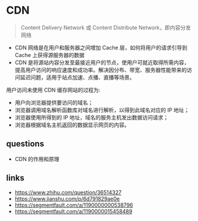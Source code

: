 # CDN

> Content Delivery Network 或 Content Distribute Network，即内容分发网络

- CDN 网络是在用户和服务器之间增加 Cache 层，如何将用户的请求引导到 Cache 上获得源服务器的数据
- CDN 是将源站内容分发至最接近用户的节点，使用户可就近取得所需内容，提高用户访问的响应速度和成功率。解决因分布、带宽、服务器性能带来的访问延迟问题，适用于站点加速、点播、直播等场景。

用户访问未使用 CDN 缓存网站的过程为:

- 用户向浏览器提供要访问的域名；
- 浏览器调用域名解析函数库对域名进行解析，以得到此域名对应的 IP 地址；
- 浏览器使用所得到的 IP 地址，域名的服务主机发出数据访问请求；
- 浏览器根据域名主机返回的数据显示网页的内容。

## questions

- CDN 的作用和原理

## links

- https://www.zhihu.com/question/36514327
- https://www.jianshu.com/p/6d791829ae0e
- https://segmentfault.com/a/1190000000538796
- https://segmentfault.com/a/1190000015458489
